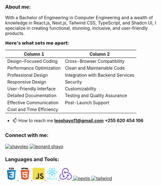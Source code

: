 <h3 align="left">About me:</h3>

<p align="left">With a Bachelor of Engineering in Computer Engineering and a wealth of knowledge in React.js, Next.js, Tailwind CSS, TypeScript, and Shadcn UI, I specialize in creating functional, stunning, inclusive, and user-friendly products.</p>

**𝗛𝗲𝗿𝗲'𝘀 𝘄𝗵𝗮𝘁 𝘀𝗲𝘁𝘀 𝗺𝗲 𝗮𝗽𝗮𝗿𝘁:**

| Column 1                        | Column 2                     |
|---------------------------------|------------------------------|
| Design-Focused Coding           | Cross-Browser Compatibility  |
| Performance Optimization        | Clean and Maintainable Code  |
| Professional Design             | Integration with Backend Services |
| Responsive Design               | Security                     |
| User-Friendly Interface         | Customizability              |
| Detailed Documentation          | Testing and Quality Assurance|
| Effective Communication         | Post-Launch Support          |
| Cost and Time Efficiency        |                              |


- 📫 How to reach me **leoshayo11@gmail.com** **+255 620 454 106**

<h3 align="left">Connect with me:</h3>
<p align="left">
<a href="https://twitter.com/shayoleo" target="blank"><img align="center" src="https://raw.githubusercontent.com/rahuldkjain/github-profile-readme-generator/master/src/images/icons/Social/twitter.svg" alt="shayoleo" height="30" width="40" /></a>
<a href="https://linkedin.com/in/leonard shayo" target="blank"><img align="center" src="https://raw.githubusercontent.com/rahuldkjain/github-profile-readme-generator/master/src/images/icons/Social/linked-in-alt.svg" alt="leonard shayo" height="30" width="40" /></a>
<!-- ![I am a frontend developer ](https://github.com/leonard-shayo/leonard-shayo/blob/main/bunnerimage.png) <a href="https://instagram.com/leonardshayotz" target="blank"><img align="center" src="https://raw.githubusercontent.com/rahuldkjain/github-profile-readme-generator/master/src/images/icons/Social/instagram.svg" alt="leonardshayotz" height="30" width="40" /></a> -->
</p>  
 

<h3 align="left">Languages and Tools:</h3>
<p align="left"> <a href="https://www.w3schools.com/css/" target="_blank" rel="noreferrer"> <img src="https://raw.githubusercontent.com/devicons/devicon/master/icons/css3/css3-original-wordmark.svg" alt="css3" width="40" height="40"/> </a> <a href="https://www.w3.org/html/" target="_blank" rel="noreferrer"> <img src="https://raw.githubusercontent.com/devicons/devicon/master/icons/html5/html5-original-wordmark.svg" alt="html5" width="40" height="40"/> </a> <a href="https://developer.mozilla.org/en-US/docs/Web/JavaScript" target="_blank" rel="noreferrer"> <img src="https://raw.githubusercontent.com/devicons/devicon/master/icons/javascript/javascript-original.svg" alt="javascript" width="40" height="40"/> </a> <a href="https://reactjs.org/" target="_blank" rel="noreferrer"> <img src="https://raw.githubusercontent.com/devicons/devicon/master/icons/react/react-original-wordmark.svg" alt="react" width="40" height="40"/> </a> <a href="https://redux.js.org" target="_blank" rel="noreferrer"> <img src="https://raw.githubusercontent.com/devicons/devicon/master/icons/redux/redux-original.svg" alt="redux" width="40" height="40"/> </a> <a href="https://nextjs.org/" target="_blank" rel="noreferrer"> <img src="https://cdn.worldvectorlogo.com/logos/nextjs-2.svg" alt="nextjs" width="40" height="40"/> <a href="https://tailwindcss.com/" target="_blank" rel="noreferrer"> <img src="https://www.vectorlogo.zone/logos/tailwindcss/tailwindcss-icon.svg" alt="tailwind" width="40" height="40"/> </a></a></p>

 

